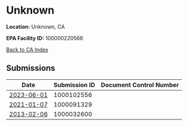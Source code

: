 # Unknown

**Location:** Unknown, CA

**EPA Facility ID:** 100000220566

[Back to CA Index](../../index.md)

## Submissions

| Date | Submission ID | Document Control Number |
|------|--------------|-------------------------|
| [2023-06-01](submissions/1000102556.md) | 1000102556 |  |
| [2021-01-07](submissions/1000091329.md) | 1000091329 |  |
| [2013-02-06](submissions/1000032600.md) | 1000032600 |  |
